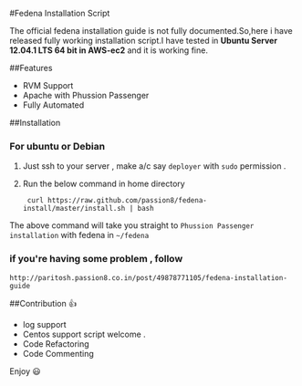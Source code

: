 #Fedena Installation Script 

The official fedena installation guide is not fully documented.So,here i have released fully working installation script.I have tested in **Ubuntu Server 12.04.1 LTS 64 bit  in AWS-ec2** and it is working fine. 

##Features 
* RVM Support
* Apache with Phussion Passenger 
* Fully Automated

##Installation 
 
### For ubuntu or Debian
1. Just ssh to your server , make a/c say `deployer` with `sudo` permission .
2. Run the below command in home directory

       
        curl https://raw.github.com/passion8/fedena-install/master/install.sh | bash


The above command will take you straight to `Phussion Passenger installation` with fedena in `~/fedena` 

### if you're having some problem , follow 
  
    http://paritosh.passion8.co.in/post/49878771105/fedena-installation-guide
  
##Contribution :thumbsup:
 * log support
 * Centos support script welcome . 
 * Code Refactoring
 * Code Commenting


Enjoy :smiley: